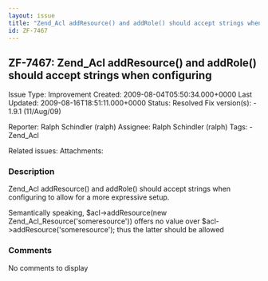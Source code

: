 ```yaml
---
layout: issue
title: "Zend_Acl addResource() and addRole() should accept strings when configuring"
id: ZF-7467
---
```


ZF-7467: Zend\_Acl addResource() and addRole() should accept strings when configuring
-------------------------------------------------------------------------------------

 Issue Type: Improvement Created: 2009-08-04T05:50:34.000+0000 Last Updated: 2009-08-16T18:51:11.000+0000 Status: Resolved Fix version(s): - 1.9.1 (11/Aug/09)
 
 Reporter:  Ralph Schindler (ralph)  Assignee:  Ralph Schindler (ralph)  Tags: - Zend\_Acl
 
 Related issues: 
 Attachments: 
### Description

Zend\_Acl addResource() and addRole() should accept strings when configuring to allow for a more expressive setup.

Semantically speaking, $acl->addResource(new Zend\_Acl\_Resource('someresource')) offers no value over $acl->addResource('someresource'); thus the latter should be allowed

 

 

### Comments

No comments to display